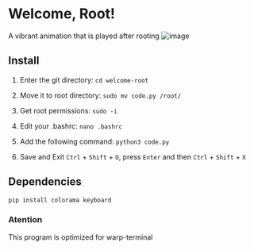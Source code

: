 # Welcome, Root!
A vibrant animation that is played after rooting
![image](https://github.com/user-attachments/assets/276a43bb-dcea-4b55-87bc-9547203aed53)
## Install

1. Enter the git directory:
`cd welcome-root`

2. Move it to root directory:
`sudo mv code.py /root/`

3. Get root permissions:
`sudo -i`

4. Edit your .bashrc:
`nano .bashrc`

5. Add the following command:
`python3 code.py`
6. Save and Exit
 `Ctrl` + `Shift` + `O`, press `Enter` and then `Ctrl` + `Shift` + `X`


## Dependencies
`pip install colorama keyboard`


### Atention
This program is optimized for warp-terminal
